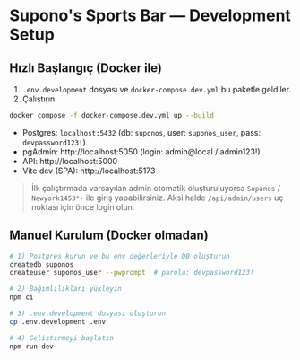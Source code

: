 # Supono's Sports Bar — Development Setup

## Hızlı Başlangıç (Docker ile)
1) `.env.development` dosyası ve `docker-compose.dev.yml` bu paketle geldiler.
2) Çalıştırın:
```bash
docker compose -f docker-compose.dev.yml up --build
```
- Postgres: `localhost:5432` (db: `suponos`, user: `suponos_user`, pass: `devpassword123!`)
- pgAdmin: http://localhost:5050 (login: admin@local / admin123!)
- API: http://localhost:5000
- Vite dev (SPA): http://localhost:5173

> İlk çalıştırmada varsayılan admin otomatik oluşturuluyorsa `Supanos` / `Newyork1453*-` ile giriş yapabilirsiniz. Aksi halde `/api/admin/users` uç noktası için önce login olun.

## Manuel Kurulum (Docker olmadan)
```bash
# 1) Postgres kurun ve bu env değerleriyle DB oluşturun
createdb suponos
createuser suponos_user --pwprompt  # parola: devpassword123!

# 2) Bağımlılıkları yükleyin
npm ci

# 3) .env.development dosyası oluşturun
cp .env.development .env

# 4) Geliştirmeyi başlatın
npm run dev
```
